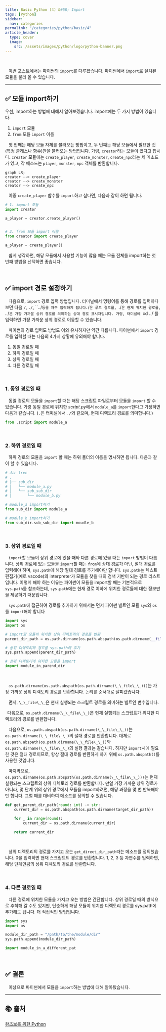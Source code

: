 ```yaml
---
title: Basic Python (4) &#58; Import
tags: [Python]
sidebar:
  nav: categories
permalink: "/categories/python/basic/4"
article_header:
  type: cover
  image:
    src: /assets/images/python/logo/python-banner.png
---
```


<!--more -->

<br/>

&ensp; 이번 포스트에서는 파이썬의 `import`를 다루겠습니다. 파이썬에서 `import`로 설치된 모듈을 불러 올 수 있습니다.

---

## ✅ 모듈 import하기

우선, import하는 방법에 대해서 알아보겠습니다. import에는 두 가지 방법이 있습니다.

1. `import` 모듈
2. `from` 모듈 `import` 이름

&ensp; 첫 번째는 해당 모듈 자체를 불러오는 방법이고, 두 번째는 해당 모듈에서 필요한 것(특정 클래스나 함수)만을 불러오는 방법입니다. 가령,
`creator`라는 모듈이 있다고 합시다. `creator` 모듈에는 `create_player`, `create_monster`, `create_npc`라는 세 메소드가 있고, 각 메소드는 `player`, `monster`, `npc` 객체를 반환합니다.

```mermaid
graph LR;
creator --> create_player
creator --> create_monster
creator --> create_npc

```

&ensp; 이중 `create_player` 함수를 `import`하고 싶다면, 다음과 같이 하면 됩니다.

```python
# 1. import 모듈
import creator

a_player = creator.create_player()


# 2. from 모듈 import 이름
from creator import create_player

a_player = create_player()

```

&ensp; 쉽게 생각하면, 해당 모듈에서 사용할 기능이 많을 때는 모듈 전체를 import하는 첫 번째 방법을 선택하면 좋습니다.

<br/>

## ✅ import 경로 설정하기

&ensp; 다음으로, `import` 경로 입력 방법입니다. 터미널에서 명령어를 통해 경로를 입력하다보면 다음 `/`, `./`, ``../` 등을 자주 입력하게 됩니다. `/`은 루트 경로를, `./`은 현재 위치한 경로를, `../`은 가장 가까운 상위 경로를 의미하는 상대 경로 표시자입니다. 가령, 터미널에 `cd ../`를 입력하면 가장 가까운 상위 경로로 이동할 수 있습니다.

&ensp; 파이썬의 경로 입력도 방법도 이와 유사하지만 약간 다릅니다. 파이썬에서 `import` 경로를 입력할 때는 다음의 4가지 상황에 유의해야 합니다.

1. 동일 경로일 때
2. 하위 경로일 때
3. 상위 경로일 때
4. 다른 경로일 때

<br/>

### 1. 동일 경로일 때

&ensp; 동일 경로의 모듈을 `import`할 때는 해당 스크립트 파일로부터 모듈을 `import` 할 수 있습니다. 가령 동일 경로에 위치한 *script.py*에서 `module_a`를 `import`한다고 가정하면 다음과 같습니다. (`.`은 터미널에서 `./`와 같으며, 현재 디렉토리 경로를 의미합니다.)

```python
from .script import module_a
```

<br/>

### 2. 하위 경로일 때

&ensp; 하위 경로의 모듈을 `import` 할 때는 하위 폴더의 이름을 명시하면 됩니다. 다음과 같이 할 수 있습니다.

```python
# dir tree
# .
# ├── sub_dir
# │   └── module_a.py
# │   └── sub_sub_dir
# │       └── module_b.py

# module_a import하기
from sub_dir import module_a

# module_b import하기
from sub_dir.sub_sub_dir import moudle_b
```

<br/>

### 3. 상위 경로일 때

&ensp; `import`할 모듈이 상위 경로에 있을 때와 다른 경로에 있을 때는 `import` 방법이 다릅니다. 상위 경로에 있는 모듈을 `import`할 때는 `from`에 상대 경로가 아닌, 절대 경로를 입력해야 하며, `sys.path`에 해당 절대 경로를 추가해야만 합니다. `sys.path`는 텍스트 편집기(예로 vscode)의 interpreter가 모듈을 찾을 때의 검색 기반이 되는 경로 리스트입니다. 이렇게 해야 하는 이유는 파이썬이 모듈을 import할 때는 기본적으로 `sys.path`를 참조하는데, `sys.path`에는 현재 경로 이하에 위치한 경로들에 대한 정보만을 제공하기 때문입니다.

&ensp; `sys.path`에 접근하여 경로를 추가하기 위해서는 먼저 파이썬 빌트인 모듈 `sys`와 `os`를 `import`해야 합니다

```python
import sys
import os

# import할 모듈이 위치한 상위 디렉토리의 경로를 반환
parent_dir_path = os.path.dirname(os.path.abspath(os.path.dirname(__file__)))

# 상위 디렉토리의 경로를 sys.path에 추가
sys.path.append(parent_dir_path)

# 상위 디렉토리에 위치한 모듈을 import
import module_in_parend_dir
```

<br/>

&ensp; `os.path.dirname(os.path.abspath(os.path.dirname(\_\_file\_\_)))`는 가장 가까운 상위 디렉토리 경로를 반환합니다. 논리를 순서대로 살피겠습니다.

&ensp; 먼저, `\_\_file\_\_`은 현재 실행되는 스크립트 경로를 의미하는 빌트인 변수입니다.

&ensp;다음으로, `os.path.dirname(\_\_file\_\_)`은 현재 실행되는 스크립트가 위치한 디렉토리의 경로를 반환합니다.

&ensp; 다음으로, `os.path.abspath(os.path.dirname(\_\_file\_\_))`는 `os.path.dirname(\_\_file\_\_)`의 절대 경로를 반환합니다. 대체로 `os.path.abspath(os.path.dirname(\_\_file\_\_))`와 `os.path.dirname(\_\_file\_\_)`의 실행 결과는 같습니다. 하지만 `import`시에 필요한 것은 절대 경로이므로, 항상 절대 경로를 반환하게 하기 위해 `os.path.abspath()`를 사용한 것입니다.

&ensp; 마지막으로, `os.path.dirname(os.path.abspath(os.path.dirname(\_\_file\_\_)))`는 현재 실행되는 스크립트의 상위 디렉토리 경로를 반환합니다. 만일 가장 가까운 상위 경로가 아니라, 몇 단계 위의 상위 경로에서 모듈을 import하려면, 해당 과정을 몇 번 반복해야만 합니다. 그럴 때를 대비하여 메소드를 정의할 수 있습니다.

```python
def get_parent_dir_path(round: int) -> str:
    current_dir = os.path.abspath(os.path.dirname(target_dir_path))

    for _ in range(round):
        current_dir = os.path.dirname(current_dir)

    return current_dir
```

<br/>

&ensp; 상위 디렉토리의 경로를 가지고 오는 `get_direct_dir_path`라는 메소드를 정의했습니다. 0을 입력하면 현재 스크립트의 경로를 반환합니다. 1, 2, 3 등 자연수를 입력하면, 해당 단계만큼의 상위 디렉토리 경로를 반환합니다.

<br/>

### 4. 다른 경로일 때

&ensp; 다른 경로에 위치한 모듈을 가지고 오는 방법은 간단합니다. 상위 경로일 때의 방식으로 추척해 갈 수도 있지만, 단순하게 해당 모듈이 위치한 디렉토리 경로를 sys.path에 추가해도 됩니다. 더 직접적인 방법입니다.

```python
import sys
import os

module_dir_path = "/path/to/the/module/dir"
sys.path.append(module_dir_path)

import module_in_a_different_pat
```

<br/>

## ✅ 결론

&ensp; 이상으로 파이썬에서 모듈을 `import`하는 방법에 대해 알아봤습니다.

---

## 📚 출처

[왕초보를 위한 Python](https://wikidocs.net/77)
